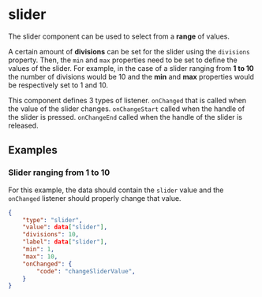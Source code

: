 # slider

The slider component can be used to select from a **range** of values.

A certain amount of **divisions** can be set for the slider using the `divisions` property. Then, the `min` and `max` properties need to be set to define the values of the slider. For example, in the case of a slider ranging from **1 to 10** the number of divisions would be 10 and the **min** and **max** properties would be respectively set to 1 and 10.

This component defines 3 types of listener. `onChanged` that is called when the value of the slider changes. `onChangeStart` called when the handle of the slider is pressed. `onChangeEnd` called when the handle of the slider is released.

## Examples

### Slider ranging from 1 to 10

For this example, the data should contain the `slider` value and the `onChanged` listener should properly change that value.

```json
{
    "type": "slider",
    "value": data["slider"],
    "divisions": 10,
    "label": data["slider"],
    "min": 1,
    "max": 10,
    "onChanged": {
        "code": "changeSliderValue",
    }
}
```